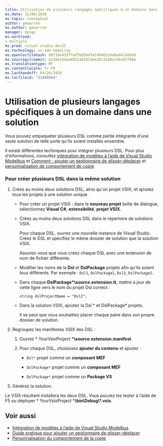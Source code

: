 ```yaml
---
title: Utilisation de plusieurs langages spécifiques à un domaine dans une solution
ms.date: 11/04/2016
ms.topic: conceptual
author: gewarren
ms.author: gewarren
manager: douge
ms.workload:
- multiple
ms.prod: visual-studio-dev15
ms.technology: vs-ide-modeling
ms.openlocfilehash: b0719e4397fed7b850454140462c6e0ed4148da9
ms.sourcegitcommit: e13e61ddea6032a8282abe16131d9e136a927984
ms.translationtype: MT
ms.contentlocale: fr-FR
ms.lasthandoff: 04/26/2018
ms.locfileid: "31949564"
---
```

# <a name="multiple-dsls-in-one-solution"></a>Utilisation de plusieurs langages spécifiques à un domaine dans une solution
Vous pouvez empaqueter plusieurs DSL comme partie intégrante d'une seule solution de telle sorte qu'ils soient installés ensemble.

 Il existe différentes techniques pour intégrer plusieurs DSL. Pour plus d’informations, consultez [intégration de modèles à l’aide de Visual Studio Modelbus](../modeling/integrating-models-by-using-visual-studio-modelbus.md) et [Comment : ajouter un gestionnaire de glisser-déplacer](../modeling/how-to-add-a-drag-and-drop-handler.md) et [personnalisation de comportement de copie](../modeling/customizing-copy-behavior.md).

### <a name="to-build-more-than-one-dsl-in-the-same-solution"></a>Pour créer plusieurs DSL dans la même solution

1.  Créez au moins deux solutions DSL, ainsi qu'un projet VSIX, et ajoutez tous les projets à une solution unique.

    -   Pour créer un projet VSIX : dans le **nouveau projet** boîte de dialogue, sélectionnez **Visual C#**, **extensibilité**, **projet VSIX**.

    -   Créez au moins deux solutions DSL dans le répertoire de solutions VSIX.

         Pour chaque DSL, ouvrez une nouvelle instance de Visual Studio. Créez le DSL et spécifiez le même dossier de solution que la solution VSIX.

         Assurez-vous que vous créez chaque DSL avec une extension de nom de fichier différente.

    -   Modifier les noms de la **Dsl** et **DslPackage** projets afin qu’ils soient tous différents. Par exemple : `Dsl1`, `DslPackage1`, `Dsl2`, `DslPackage2`.

    -   Dans chaque **DslPackage\*\source.extension.tt**, mettre à jour de cette ligne vers le nom du projet Dsl correct :

         `string dslProjectName = "Dsl2";`

    -   Dans la solution VSIX, ajoutez la Dsl * et DslPackage\* projets.

         Il se peut que vous souhaitiez placer chaque paire dans son propre dossier de solution.

2.  Regroupez les manifestes VSIX des DSL :

    1.  Ouvrez * YourVsixProject ***\source.extension.manifest**.

    2.  Pour chaque DSL, choisissez **ajouter du contenu** et ajouter :

        -   `Dsl*` projet comme un **composant MEF**

        -   `DslPackage*` projet comme un **composant MEF**

        -   `DslPackage*` projet comme un **Package VS**

3.  Générez la solution.

 Le VSIX résultant installera les deux DSL. Vous pouvez les tester à l’aide de F5 ou déployer * YourVsixProject ***\bin\Debug\\\*.vsix**.

## <a name="see-also"></a>Voir aussi

- [Intégration de modèles à l’aide de Visual Studio Modelbus](../modeling/integrating-models-by-using-visual-studio-modelbus.md)
- [Guide pratique pour ajouter un gestionnaire de glisser-déplacer](../modeling/how-to-add-a-drag-and-drop-handler.md)
- [Personnalisation du comportement de la copie](../modeling/customizing-copy-behavior.md)